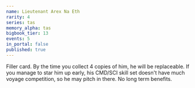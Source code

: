```yaml
---
name: Lieutenant Arex Na Eth
rarity: 4
series: tas
memory_alpha: tas
bigbook_tier: 13
events: 5
in_portal: false
published: true
---
```


Filler card. By the time you collect 4 copies of him, he will be replaceable. If you manage to star him up early, his CMD/SCI skill set doesn't have much voyage competition, so he may pitch in there. No long term benefits.
